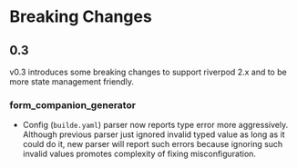 # Breaking Changes

## 0.3

v0.3 introduces some breaking changes to support riverpod 2.x and to be more state management friendly.
### form_companion_generator

* Config (`builde.yaml`) parser now reports type error more aggressively.
  Although previous parser just ignored invalid typed value as long as it could do it, new parser will report such errors because ignoring such invalid values promotes complexity of fixing misconfiguration.
